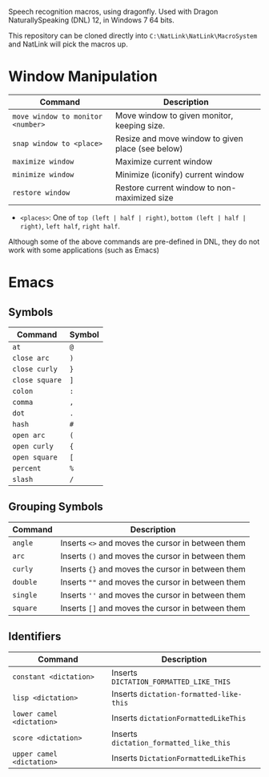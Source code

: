 Speech recognition macros, using dragonfly. Used with Dragon
NaturallySpeaking (DNL) 12, in Windows 7 64 bits.

This repository can be cloned directly into `C:\NatLink\NatLink\MacroSystem`
and NatLink will pick the macros up.

# Window Manipulation

| Command                           | Description                                       |
|-----------------------------------|---------------------------------------------------|
| `move window to monitor <number>` | Move window to given monitor, keeping size.       |
| `snap window to <place>`          | Resize and move window to given place (see below) |
| `maximize window`                 | Maximize current window                           |
| `minimize window`                 | Minimize (iconify) current window                 |
| `restore window`                  | Restore current window to non-maximized size      |

* `<places>`: One of `top (left | half | right)`, `bottom (left | half | right)`, `left half`, `right half`.

Although some of the above commands are pre-defined in DNL, they do not work with some applications (such as Emacs)

# Emacs

## Symbols

| Command        | Symbol |
|----------------|--------|
| `at`           | `@`    |
| `close arc`    | `)`    |
| `close curly`  | `}`    |
| `close square` | `]`    |
| `colon`        | `:`    |
| `comma`        | `,`    |
| `dot`          | `.`    |
| `hash`         | `#`    |
| `open arc`     | `(`    |
| `open curly`   | `{`    |
| `open square`  | `[`    |
| `percent`      | `%`    |
| `slash`        | `/`    |

## Grouping Symbols

| Command                           | Description                                       |
|-----------------------------------|---------------------------------------------------|
| `angle`                           | Inserts `<>` and moves the cursor in between them |
| `arc`                             | Inserts `()` and moves the cursor in between them |
| `curly`                           | Inserts `{}` and moves the cursor in between them |
| `double`                          | Inserts `""` and moves the cursor in between them |
| `single`                          | Inserts `''` and moves the cursor in between them |
| `square`                          | Inserts `[]` and moves the cursor in between them |

## Identifiers

| Command                   | Description                                 |
|---------------------------|---------------------------------------------|
| `constant <dictation>`    | Inserts `DICTATION_FORMATTED_LIKE_THIS`     |
| `lisp <dictation>`        | Inserts `dictation-formatted-like-this`     |
| `lower camel <dictation>` | Inserts `dictationFormattedLikeThis`        |
| `score <dictation>`       | Inserts `dictation_formatted_like_this`     |
| `upper camel <dictation>` | Inserts `DictationFormattedLikeThis`        |

